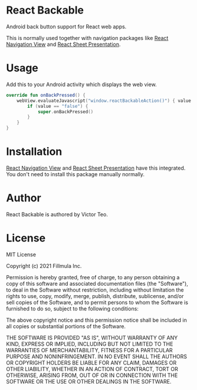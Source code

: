 # React Backable

Android back button support for React web apps.

This is normally used together with navigation packages like
[React Navigation View](https://github.com/fillmula/react-navigation-view) and
[React Sheet Presentation](https://github.com/fillmula/react-sheet-presentation).

# Usage

Add this to your Android activity which displays the web view.

```kotlin
override fun onBackPressed() {
    webView.evaluateJavascript("window.reactBackableAction()") { value ->
        if (value == "false") {
            super.onBackPressed()
        }
    }
}
```

# Installation

[React Navigation View](https://github.com/fillmula/react-navigation-view) and
[React Sheet Presentation](https://github.com/fillmula/react-sheet-presentation)
have this integrated. You don't need to install this package manually normally.

# Author

React Backable is authored by Victor Teo.

# License

MIT License

Copyright (c) 2021 Fillmula Inc.

Permission is hereby granted, free of charge, to any person obtaining a copy
of this software and associated documentation files (the "Software"), to deal
in the Software without restriction, including without limitation the rights
to use, copy, modify, merge, publish, distribute, sublicense, and/or sell
copies of the Software, and to permit persons to whom the Software is
furnished to do so, subject to the following conditions:

The above copyright notice and this permission notice shall be included in all
copies or substantial portions of the Software.

THE SOFTWARE IS PROVIDED "AS IS", WITHOUT WARRANTY OF ANY KIND, EXPRESS OR
IMPLIED, INCLUDING BUT NOT LIMITED TO THE WARRANTIES OF MERCHANTABILITY,
FITNESS FOR A PARTICULAR PURPOSE AND NONINFRINGEMENT. IN NO EVENT SHALL THE
AUTHORS OR COPYRIGHT HOLDERS BE LIABLE FOR ANY CLAIM, DAMAGES OR OTHER
LIABILITY, WHETHER IN AN ACTION OF CONTRACT, TORT OR OTHERWISE, ARISING FROM,
OUT OF OR IN CONNECTION WITH THE SOFTWARE OR THE USE OR OTHER DEALINGS IN THE
SOFTWARE.

